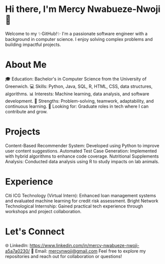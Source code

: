 # Hi there, I'm Mercy Nwabueze-Nwoji 👋
Welcome to my ✨GitHub!✨ I'm a passionate software engineer with a background in computer science. I enjoy solving complex problems and building impactful projects.

# About Me
🎓 Education: Bachelor's in Computer Science from the University of Greenwich.
💻 Skills: Python, Java, SQL, R, HTML, CSS, data structures, algorithms.
📊 Interests: Machine learning, data analysis, and software development.
🌟 Strengths: Problem-solving, teamwork, adaptability, and continuous learning.
🚀 Looking for: Graduate roles in tech where I can contribute and grow.
# Projects
Content-Based Recommender System: Developed using Python to improve user content suggestions.
Automated Test Case Generation: Implemented with hybrid algorithms to enhance code coverage.
Nutritional Supplements Analysis: Conducted data analysis using R to study impacts on lab animals.
# Experience
Citi ICG Technology (Virtual Intern): Enhanced loan management systems and evaluated machine learning for credit risk assessment.
Bright Network Technological Internship: Gained practical tech experience through workshops and project collaboration.

# Let's Connect
🌐 LinkedIn: https://www.linkedin.com/in/mercy-nwabueze-nwoji-a5a7a0230/
📧 Email: mercynwoji@gmail.com
Feel free to explore my repositories and reach out for collaboration or questions!



